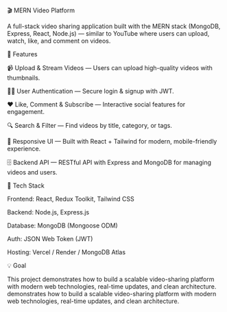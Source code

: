 🎬 MERN Video Platform

A full-stack video sharing application built with the MERN stack (MongoDB, Express, React, Node.js) — similar to YouTube where users can upload, watch, like, and comment on videos.

🚀 Features

📹 Upload & Stream Videos — Users can upload high-quality videos with thumbnails.

🧑‍💻 User Authentication — Secure login & signup with JWT.

❤️ Like, Comment & Subscribe — Interactive social features for engagement.

🔍 Search & Filter — Find videos by title, category, or tags.

📱 Responsive UI — Built with React + Tailwind for modern, mobile-friendly experience.

🗄️ Backend API — RESTful API with Express and MongoDB for managing videos and users.

🧰 Tech Stack

Frontend: React, Redux Toolkit, Tailwind CSS

Backend: Node.js, Express.js

Database: MongoDB (Mongoose ODM)

Auth: JSON Web Token (JWT)

Hosting: Vercel / Render / MongoDB Atlas

💡 Goal

This project demonstrates how to build a scalable video-sharing platform with modern web technologies, real-time updates, and clean architecture. demonstrates how to build a scalable video-sharing platform with modern web technologies, real-time updates, and clean architecture.
